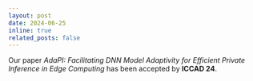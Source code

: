 ```yaml
---
layout: post
date: 2024-06-25
inline: true
related_posts: false
---
```


Our paper _AdaPI: Facilitating DNN Model Adaptivity for Efficient Private Inference in Edge Computing_ has been accepted by **ICCAD 24**.
